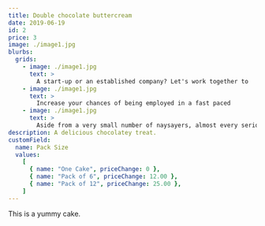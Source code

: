 ```yaml
---
title: Double chocolate buttercream
date: 2019-06-19
id: 2
price: 3
image: ./image1.jpg
blurbs:
  grids:
    - image: ./image1.jpg
      text: >
        A start-up or an established company? Let's work together to
    - image: ./image1.jpg
      text: >
        Increase your chances of being employed in a fast paced
    - image: ./image1.jpg
      text: >
        Aside from a very small number of naysayers, almost every serious
description: A delicious chocolatey treat.
customField:
  name: Pack Size
  values:
    [
      { name: "One Cake", priceChange: 0 },
      { name: "Pack of 6", priceChange: 12.00 },
      { name: "Pack of 12", priceChange: 25.00 },
    ]
---
```


This is a yummy cake.
